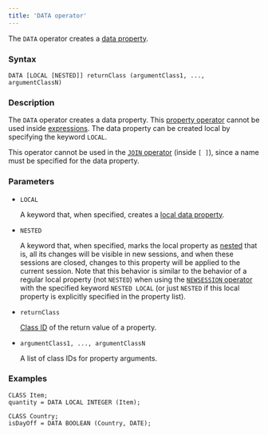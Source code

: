 ```yaml
---
title: 'DATA operator'
---
```


The `DATA` operator creates a [data property](Data_properties_DATA.md).

### Syntax

```
DATA [LOCAL [NESTED]] returnClass (argumentClass1, ..., argumentClassN)
```

### Description

The `DATA` operator creates a data property. This [property operator](Property_operators_paradigm.md) cannot be used inside [expressions](Expression.md). The data property can be created local by specifying the keyword `LOCAL`. 

This operator cannot be used in the [`JOIN` operator](JOIN_operator.md) (inside `[ ]`), since a name must be specified for the data property.

### Parameters

- `LOCAL`

    A keyword that, when specified, creates a [local data property](Data_properties_DATA.md#local). 

- `NESTED`

    A keyword that, when specified, marks the local property as [nested](Session_management.md#nested) that is, all its changes will be visible in new sessions, and when these sessions are closed, changes to this property will be applied to the current session. Note that this behavior is similar to the behavior of a regular local property (not `NESTED`) when using the [`NEWSESSION` operator](NEWSESSION_operator.md) with the specified keyword `NESTED LOCAL` (or just `NESTED` if this local property is explicitly specified in the property list).

- `returnClass`

    [Class ID](IDs.md#classid) of the return value of a property. 

- `argumentClass1, ..., argumentClassN`

    A list of class IDs for property arguments. 

### Examples

```lsf
CLASS Item;
quantity = DATA LOCAL INTEGER (Item);

CLASS Country;
isDayOff = DATA BOOLEAN (Country, DATE);
```
